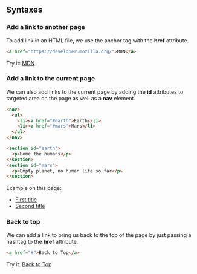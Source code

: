 ## Syntaxes

### Add a link to another page
To add link in an HTML file, we use the anchor tag with the **href** attribute.
```html
<a href="https://developer.mozilla.org/">MDN</a>
```
Try it: <a href="https://developer.mozilla.org/">MDN</a>

### Add a link to the current page
We can also add links to the current page by adding the **id** attributes to targeted area on the page as well as a **nav** element.
```html
<nav>
  <ul>
    <li><a href="#earth">Earth</li>
    <li><a href="#mars">Mars</li>
  </ul>
</nav>

<section id="earth">
  <p>Home the humans</p>
</section>
<section id="mars">
  <p>Empty planet, no human life so far</p>
</section>
```
Example on this page:
<nav>
  <ul>
    <li><a href="https://github.com/Lamy237/html-course/new/main#add-a-link-to-another-page">First title</a></li>
    <li><a href="https://github.com/Lamy237/html-course/new/main#add-a-link-to-the-current-page">Second title</a></li>
  </ul>
</nav>

### Back to top
We can add a link to bring us back to the top of the page by just passing a hashtag to the **href** attribute.
```html
<a href="#">Back to Top</a>
```
Try it: <a href="#">Back to Top</a>
